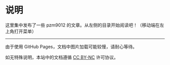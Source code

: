 # 说明

这里集中发布了一些 pzm9012 的文章。从左侧的目录开始阅读吧！（移动端在左上角打开菜单）

---

由于使用 GitHub Pages，文档中图片加载可能较慢，请耐心等待。

如无特殊说明，本站中的文档遵循 [CC BY-NC](https://creativecommons.org/licenses/by-nc/4.0/deed.zh) 许可协议。